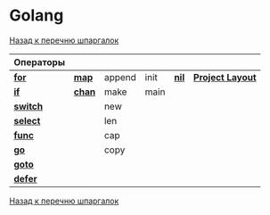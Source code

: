 # Golang

[Назад к перечню шпаргалок][back]

| Операторы               ||||||
|:------------------------|:-----------------------|:-------|:-----|:------------------|:----------------------------------------|
| **[for](for.md)**       | **[map](map.md)**      | append | init | **[nil](nil.md)** | **[Project Layout](project-layout.md)** |
| **[if](if.md)**         | **[chan](channel.md)** | make   | main |
| **[switch](switch.md)** |                        | new    |
| **[select](select.md)** |                        | len    |
| **[func](func.md)**     |                        | cap    |
| **[go](go.md)** |                        | copy   |
| **[goto](goto.md)**     |
| **[defer](defer.md)**   |

[Назад к перечню шпаргалок][back]

[back]: <../.> "Назад к перечню шпаргалок"
